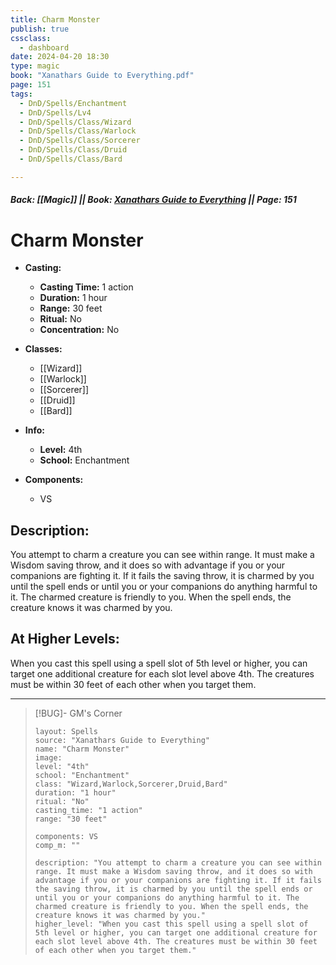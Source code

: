 ```yaml
---
title: Charm Monster
publish: true
cssclass:
  - dashboard
date: 2024-04-20 18:30
type: magic
book: "Xanathars Guide to Everything.pdf"
page: 151
tags:
  - DnD/Spells/Enchantment
  - DnD/Spells/Lv4
  - DnD/Spells/Class/Wizard
  - DnD/Spells/Class/Warlock
  - DnD/Spells/Class/Sorcerer
  - DnD/Spells/Class/Druid
  - DnD/Spells/Class/Bard

---
```


##### Back: [[Magic]] || Book: [Xanathars Guide to Everything](https://drive.google.com/drive/folders/1O5bhpYizcIT5xxAoLOuzCRht_PVS7VSG?usp=sharing) || Page: 151

# Charm Monster

- **Casting:**
    - **Casting Time:** 1 action
    - **Duration:** 1 hour
    - **Range:** 30 feet
    - **Ritual:** No
    - **Concentration:** No
- **Classes:**
    - [[Wizard]]
    - [[Warlock]]
    - [[Sorcerer]]
    - [[Druid]]
    - [[Bard]]

- **Info:**
    - **Level:** 4th
    - **School:** Enchantment
- **Components:**
    - VS


## Description:
You attempt to charm a creature you can see within range. It must make a Wisdom saving throw, and it does so with advantage if you or your companions are fighting it. If it fails the saving throw, it is charmed by you until the spell ends or until you or your companions do anything harmful to it. The charmed creature is friendly to you. When the spell ends, the creature knows it was charmed by you.

## At Higher Levels:
When you cast this spell using a spell slot of 5th level or higher, you can target one additional creature for each slot level above 4th. The creatures must be within 30 feet of each other when you target them.

---

> [!BUG]- GM's Corner
>
> ```statblock
> layout: Spells
> source: "Xanathars Guide to Everything"
> name: "Charm Monster"
> image: 
> level: "4th"
> school: "Enchantment"
> class: "Wizard,Warlock,Sorcerer,Druid,Bard"
> duration: "1 hour"
> ritual: "No"
> casting_time: "1 action"
> range: "30 feet"
>
> components: VS
> comp_m: ""
>
> description: "You attempt to charm a creature you can see within range. It must make a Wisdom saving throw, and it does so with advantage if you or your companions are fighting it. If it fails the saving throw, it is charmed by you until the spell ends or until you or your companions do anything harmful to it. The charmed creature is friendly to you. When the spell ends, the creature knows it was charmed by you."
> higher_level: "When you cast this spell using a spell slot of 5th level or higher, you can target one additional creature for each slot level above 4th. The creatures must be within 30 feet of each other when you target them."
> ```
